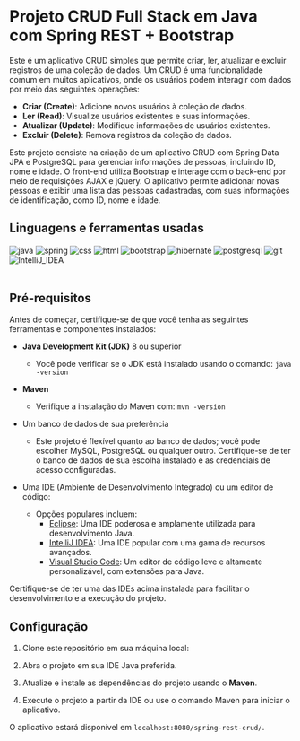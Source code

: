 # Projeto CRUD Full Stack em Java com Spring REST + Bootstrap

Este é um aplicativo CRUD simples que permite criar, ler, atualizar e excluir registros de uma coleção de dados. Um CRUD é uma funcionalidade comum em muitos aplicativos, onde os usuários podem interagir com dados por meio das seguintes operações:

- **Criar (Create)**: Adicione novos usuários à coleção de dados.
- **Ler (Read)**: Visualize usuários existentes e suas informações.
- **Atualizar (Update)**: Modifique informações de usuários existentes.
- **Excluir (Delete)**: Remova registros da coleção de dados.
  
Este projeto consiste na criação de um aplicativo CRUD com Spring Data JPA e PostgreSQL para gerenciar informações de pessoas, incluindo ID, nome e idade. O front-end utiliza Bootstrap e interage com o back-end por meio de requisições AJAX e jQuery. O aplicativo permite adicionar novas pessoas e exibir uma lista das pessoas cadastradas, com suas informações de identificação, como ID, nome e idade.

## Linguagens e ferramentas  usadas
<div >
     <img align="center" alt="java" src="https://img.shields.io/badge/Java-ED8B00?style=for-the-badge&logo=java&logoColor=white">
     <img align="center" alt="spring" src="https://img.shields.io/badge/Spring-6DB33F?style=for-the-badge&logo=spring&logoColor=white">
     <img align="center" alt="css" src="https://img.shields.io/badge/CSS-239120?&style=for-the-badge&logo=css3&logoColor=white">
     <img align="center" alt="html" src="https://img.shields.io/badge/HTML-239120?style=for-the-badge&logo=html5&logoColor=white">
     <img align="center" alt="bootstrap" src="https://img.shields.io/badge/Bootstrap-563D7C?style=for-the-badge&logo=bootstrap&logoColor=white">
     <img align="center" alt="hibernate" src="https://img.shields.io/badge/Hibernate-59666C?style=for-the-badge&logo=Hibernate&logoColor=white">
     <img align="center" alt="postgresql" src="https://img.shields.io/badge/PostgreSQL-316192?style=for-the-badge&logo=postgresql&logoColor=white">
     <img align="center" alt="git" src="https://img.shields.io/badge/GIT-E44C30?style=for-the-badge&logo=git&logoColor=white">
     <img align="center" alt="IntelliJ_IDEA" src="https://img.shields.io/badge/IntelliJ_IDEA-000000.svg?style=for-the-badge&logo=intellij-idea&logoColor=white">
</div><br>

## Pré-requisitos

Antes de começar, certifique-se de que você tenha as seguintes ferramentas e componentes instalados:

- **Java Development Kit (JDK)** 8 ou superior
  - Você pode verificar se o JDK está instalado usando o comando: `java -version`

- **Maven**
  - Verifique a instalação do Maven com: `mvn -version`

- Um banco de dados de sua preferência
  - Este projeto é flexível quanto ao banco de dados; você pode escolher MySQL, PostgreSQL ou qualquer outro. Certifique-se de ter o banco de dados de sua escolha instalado e as credenciais de acesso configuradas.

- Uma IDE (Ambiente de Desenvolvimento Integrado) ou um editor de código:
  - Opções populares incluem:
    - [Eclipse](https://www.eclipse.org/downloads/): Uma IDE poderosa e amplamente utilizada para desenvolvimento Java.
    - [IntelliJ IDEA](https://www.jetbrains.com/idea/download/): Uma IDE popular com uma gama de recursos avançados.
    - [Visual Studio Code](https://code.visualstudio.com/download): Um editor de código leve e altamente personalizável, com extensões para Java.

Certifique-se de ter uma das IDEs acima instalada para facilitar o desenvolvimento e a execução do projeto.

## Configuração

1. Clone este repositório em sua máquina local:

2. Abra o projeto em sua IDE Java preferida.

3. Atualize e instale as dependências do projeto usando o **Maven**.

4. Execute o projeto a partir da IDE ou use o comando Maven para iniciar o aplicativo.


O aplicativo estará disponível em `localhost:8080/spring-rest-crud/`.

